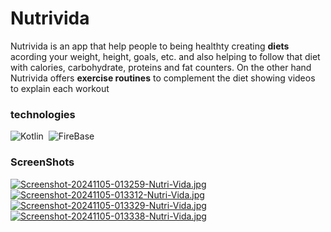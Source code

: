 # Nutrivida

Nutrivida is an app that help people to being healthty creating **diets** acording your weight, height, goals, etc. and also helping to follow that diet with calories, carbohydrate, proteins and fat counters. On the other hand Nutrivida offers **exercise routines** to complement the diet showing videos to explain each workout

### technologies
![Kotlin](https://img.shields.io/badge/Kotlin-0095D5?&style=for-the-badge&logo=kotlin&logoColor=white)&nbsp;
![FireBase](https://img.shields.io/badge/firebase-ffca28?style=for-the-badge&logo=firebase&logoColor=black)

### ScreenShots
[![Screenshot-20241105-013259-Nutri-Vida.jpg](https://i.postimg.cc/zBYhM3N4/Screenshot-20241105-013259-Nutri-Vida.jpg)](https://postimg.cc/R3GqJSNT)&nbsp;
[![Screenshot-20241105-013312-Nutri-Vida.jpg](https://i.postimg.cc/bw2sh8mP/Screenshot-20241105-013312-Nutri-Vida.jpg)](https://postimg.cc/Bj4q5WW7)&nbsp;
[![Screenshot-20241105-013329-Nutri-Vida.jpg](https://i.postimg.cc/bvcdYM5t/Screenshot-20241105-013329-Nutri-Vida.jpg)](https://postimg.cc/NKDQpNBs)&nbsp;
[![Screenshot-20241105-013338-Nutri-Vida.jpg](https://i.postimg.cc/xCPX4Rtb/Screenshot-20241105-013338-Nutri-Vida.jpg)](https://postimg.cc/cgr1KQqs)
